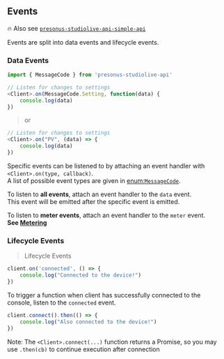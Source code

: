 ## Events

🔥 Also see [`presonus-studiolive-api-simple-api`](https://github.com/featherbear/presonus-studiolive-api-simple-api)

Events are split into data events and lifecycle events.  

### Data Events


```js
import { MessageCode } from 'presonus-studiolive-api'

// Listen for changes to settings
<Client>.on(MessageCode.Setting, function(data) {
    console.log(data)
})
```

> or

```js
// Listen for changes to settings
<Client>.on("PV", (data) => {
    console.log(data)
})
```

Specific events can be listened to by attaching an event handler with `<Client>.on(type, callback)`.  
A list of possible event types are given in [enum:`MessageCode`](#enum-MessageCode).

To listen to **all events**, attach an event handler to the `data` event.  
This event will be emitted after the specific event is emitted.

To listen to **meter events**, attach an event handler to the `meter` event.  
**See [Metering](#metering)**

### Lifecycle Events

> Lifecycle Events

```js
client.on('connected', () => {
    console.log("Connected to the device!")
})
```

To trigger a function when client has successfully connected to the console, listen to the `connected` event.  

```js
client.connect().then(() => {
    console.log("Also connected to the device!")
})
```

Note: The `<Client>.connect(...)` function returns a Promise, so you may use `.then(cb)` to continue execution after connection

